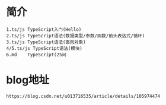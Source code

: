 # 简介

    1.ts/js TypeScript入门(Hello)
    2.ts/js TypeScript语法(数据类型/参数/函数/箭头表达式/循环)
    3.ts/js TypeScript语法(面向对象)
    4/5.ts/js TypeScript语法(模块)
    6.md    TypeScript(25问

    
   
# blog地址
    https://blog.csdn.net/u013716535/article/details/105974474